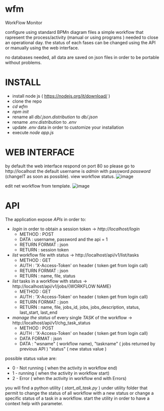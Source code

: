 # wfm
WorkFlow Monitor

configure using standard BPMn diagram files a simple workflow that rapresent the process/activity (manual or using programs ) needed to close an operational day.
the status of each fases can be changed using the API or manually using the web interface.

no databases needed, all data are saved on json files in order to be portable without problems.


 # INSTALL
 + install node js ( https://nodejs.org/it/download/ )
 + clone the repo 
 + _cd wfm_
 + _npm init_
 + rename all _db/.json.distribution_ to _db/.json_
 + rename ._env.distribution_ to _.env_
 + update _.env_ data in order to customize your installation
 + execute _node app.js_

# WEB INTERFACE
by default the web interface respond on port 80 so please go to http://localhost
the default username is _admin_ with password _password_ (changeIT as soon as possible).
view workflow status.
![image](https://user-images.githubusercontent.com/44255116/189321073-8f1eaa5f-2b19-46a7-ad50-ce13b352474a.png)

edit net workflow from template.
![image](https://user-images.githubusercontent.com/44255116/189326578-fd479602-0694-4dd3-a44d-9b842d8dd19a.png)





# API
The application expose _APIs_ in order to: 

+ _login_ in order to obtain a session token -> _http://localhost/login_ 
    - METHOD : POST 
    - DATA : username, password and the api = 1
    - RETURN FORMAT : json
    - RETURN : session token
+ _list_ workflow file with status -> http://localhost/api/v1/list/tasks 
    - METHOD : GET 
    - AUTH : 'X-Access-Token' on header ( token get from login call)
    - RETURN FORMAT : json
    - RETURN : name, file, status
+ _list_  tasks in a workflow with status -> http://localhost/api/v1/jobs/{WORKFLOW NAME}
    - METHOD : GET 
    - AUTH : 'X-Access-Token' on header ( token get from login call)
    - RETURN FORMAT : json
    - RETURN : name, file, jobs_id, jobs, jobs_description, status, last_start, last_end
+ _manage the status_ of every single _TASK_ of the workflow -> http://localhost/api/v1/chg_task_status
    - METHOD : POST
    - AUTH : 'X-Access-Token' on header ( token get from login call)
    - DATA FORMAT : json
    - DATA : "wsname" ( workflow name), "taskname" ( jobs returned by previous API )  "status" ( new status value )


possible status value are:
- 0 - Not running ( when the activity in workflow end)
- 1 - running ( when the activity in workflow start)
- 2 - Error ( when the activity in workflow end with Errors)

you will find a python utility ( _start_all_task.py_ ) under utility folder that permit to change the status of all workflow with a new status or change a specific status of a task in a workflow.
start the utility in order to have a context help with parameter.






